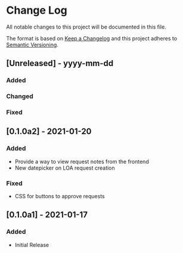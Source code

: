 # Change Log

All notable changes to this project will be documented in this file.

The format is based on [Keep a Changelog](http://keepachangelog.com/)
and this project adheres to [Semantic Versioning](http://semver.org/).

## [Unreleased] - yyyy-mm-dd

### Added

### Changed

### Fixed

## [0.1.0a2] - 2021-01-20

### Added
- Provide a way to view request notes from the frontend
- New datepicker on LOA request creation
### Fixed
- CSS for buttons to approve requests

## [0.1.0a1] - 2021-01-17

### Added
- Initial Release
